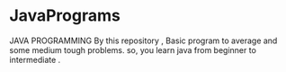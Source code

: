 # JavaPrograms
JAVA PROGRAMMING By this repository , Basic program to average and some medium tough problems. so, you learn java from beginner to intermediate .

